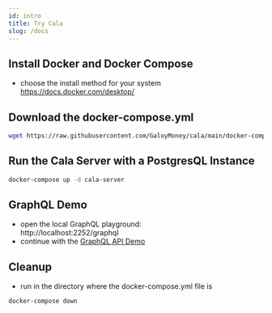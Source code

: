 ```yaml
---
id: intro
title: Try Cala
slug: /docs
---
```


## Install Docker and Docker Compose
* choose the install method for your system https://docs.docker.com/desktop/

## Download the docker-compose.yml
```bash
wget https://raw.githubusercontent.com/GaloyMoney/cala/main/docker-compose.yml
```

## Run the Cala Server with a PostgresQL Instance
```bash
docker-compose up -d cala-server
```

## GraphQL Demo
* open the local GraphQL playground: <br />
http://localhost:2252/graphql
* continue with the [GraphQL API Demo](/docs/create-journal-and-accounts)

## Cleanup
* run in the directory where the docker-compose.yml file is
```
docker-compose down
```
